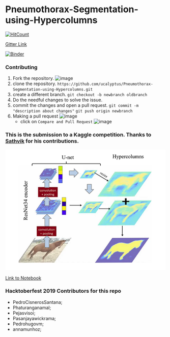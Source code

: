 # Pneumothorax-Segmentation-using-Hypercolumns
[![HitCount](http://hits.dwyl.io/ucalyptus/Pneumothorax-Segmentation-using-Hypercolumns.svg)](http://hits.dwyl.io/ucalyptus/Pneumothorax-Segmentation-using-Hypercolumns)

[Gitter Link](https://gitter.im/Pneumothorax-Segmentation-using-Hypercolumns/community)

[![Binder](https://mybinder.org/badge_logo.svg)](https://mybinder.org/v2/gh/ucalyptus/Pneumothorax-Segmentation-using-Hypercolumns/master)

### Contributing
 1. Fork the repository.
![image](https://user-images.githubusercontent.com/41269164/70219309-9a3eca80-176a-11ea-8a4d-1bd701d07314.png)
 2. clone the repository.
	`https://github.com/ucalyptus/Pneumothorax-Segmentation-using-Hypercolumns.git`
 3. create a different branch.
	`git checkout -b newbranch oldbranch`
 4. Do the needful changes to solve the issue.
 5. commit the changes and open a pull request.
	`git commit -m "description about changes"`
	`git push origin newbranch`
 6. Making a pull request
![image](https://user-images.githubusercontent.com/41269164/70219707-47194780-176b-11ea-96c2-d0c401ddb1e0.png)
	* click on `Compare and Pull Request`
![image](https://user-images.githubusercontent.com/41269164/70219836-8d6ea680-176b-11ea-81d5-549093bf0954.png)


### This is the submission to a Kaggle competition. Thanks to [Sathvik](https://www.kaggle.com/sathvikpai) for his contributions.

![](Hypercolumns1.png)

[Link to Notebook](http://nbviewer.ipython.org/urls/raw.github.com/ucalyptus/Pneumothorax-Segmentation-using-Hypercolumns/master/hypercolumns-pneumothorax-fastai.ipynb)

###  Hacktoberfest 2019 Contributors for this repo

- PedroCisnerosSantana;
- Phaturanganamal;
- Pejasvisoi;
- Pasanjayawickrama;
- Pedrohugovm;
- annamunhoz;
